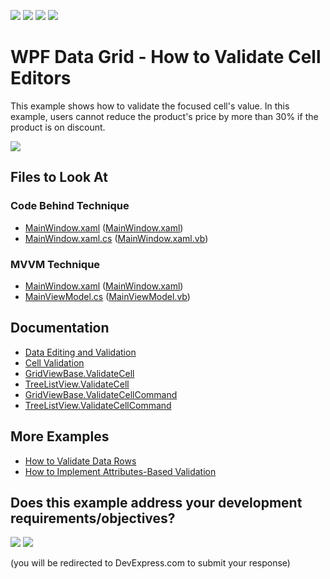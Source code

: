 <!-- default badges list -->
![](https://img.shields.io/endpoint?url=https://codecentral.devexpress.com/api/v1/VersionRange/128653794/24.2.1%2B)
[![](https://img.shields.io/badge/Open_in_DevExpress_Support_Center-FF7200?style=flat-square&logo=DevExpress&logoColor=white)](https://supportcenter.devexpress.com/ticket/details/E1592)
[![](https://img.shields.io/badge/📖_How_to_use_DevExpress_Examples-e9f6fc?style=flat-square)](https://docs.devexpress.com/GeneralInformation/403183)
[![](https://img.shields.io/badge/💬_Leave_Feedback-feecdd?style=flat-square)](#does-this-example-address-your-development-requirementsobjectives)
<!-- default badges end -->

# WPF Data Grid - How to Validate Cell Editors

This example shows how to validate the focused cell's value. In this example, users cannot reduce the product's price by more than 30% if the product is on discount. 

![](https://docs.devexpress.com/WPF/images/GridViewBase_ValidateCellCommand.png?v=21.2)

<!-- default file list -->

## Files to Look At

### Code Behind Technique

- [MainWindow.xaml](./CS/ValidateCell_CodeBehind/MainWindow.xaml) ([MainWindow.xaml](./VB/ValidateCell_CodeBehind/MainWindow.xaml))
- [MainWindow.xaml.cs](./CS/ValidateCell_CodeBehind/MainWindow.xaml.cs#L28-L41) ([MainWindow.xaml.vb](./VB/ValidateCell_CodeBehind/MainWindow.xaml.vb#L36-L44))

### MVVM Technique

- [MainWindow.xaml](./CS/ValidateCell_MVVM/MainWindow.xaml) ([MainWindow.xaml](./VB/ValidateCell_MVVM/MainWindow.xaml))
- [MainViewModel.cs](./CS/ValidateCell_MVVM/MainViewModel.cs#L31-L44) ([MainViewModel.vb](./VB/ValidateCell_MVVM/MainViewModel.vb#L39-L47))

<!-- default file list end -->

## Documentation

- [Data Editing and Validation](https://docs.devexpress.com/WPF/6108/controls-and-libraries/data-grid/data-editing-and-validation)
- [Cell Validation](https://docs.devexpress.com/WPF/6113/controls-and-libraries/data-grid/data-editing-and-validation/input-validation/cell-validation)
- [GridViewBase.ValidateCell](https://docs.devexpress.com/WPF/DevExpress.Xpf.Grid.GridViewBase.ValidateCell)
- [TreeListView.ValidateCell](https://docs.devexpress.com/WPF/DevExpress.Xpf.Grid.TreeListView.ValidateCell)
- [GridViewBase.ValidateCellCommand](https://docs.devexpress.com/WPF/DevExpress.Xpf.Grid.GridViewBase.ValidateCellCommand)
- [TreeListView.ValidateCellCommand](https://docs.devexpress.com/WPF/DevExpress.Xpf.Grid.TreeListView.ValidateCellCommand)

## More Examples

- [How to Validate Data Rows](https://github.com/DevExpress-Examples/how-to-validate-data-rows-e1593)
- [How to Implement Attributes-Based Validation](https://github.com/DevExpress-Examples/how-to-implement-attributes-based-validation-e3191)
<!-- feedback -->
## Does this example address your development requirements/objectives?

[<img src="https://www.devexpress.com/support/examples/i/yes-button.svg"/>](https://www.devexpress.com/support/examples/survey.xml?utm_source=github&utm_campaign=wpf-data-grid-validate-cell-editors&~~~was_helpful=yes) [<img src="https://www.devexpress.com/support/examples/i/no-button.svg"/>](https://www.devexpress.com/support/examples/survey.xml?utm_source=github&utm_campaign=wpf-data-grid-validate-cell-editors&~~~was_helpful=no)

(you will be redirected to DevExpress.com to submit your response)
<!-- feedback end -->
